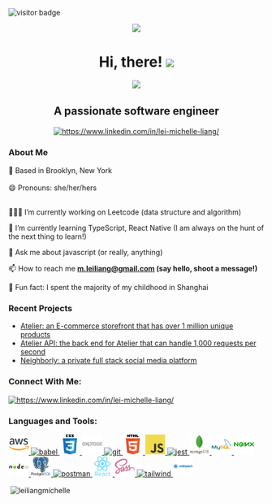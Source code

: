 ![visitor badge](https://visitor-badge.glitch.me/badge?page_id=leiliangmichelle.visitor-badge&left_text=ProfileViews)

<div id="header" align="center">
  <img src="https://media.giphy.com/media/HwBlFQZFcAoUcPHZdX/giphy.gif" width="100"/>
</div>
<h1 align="center">Hi, there! <img src="https://media.giphy.com/media/hvRJCLFzcasrR4ia7z/giphy.gif" width="30px"/></h1>

<p align="center">
  <a href="https://github.com/DenverCoder1/readme-typing-svg"><img src="https://readme-typing-svg.herokuapp.com?lines=My+name's+Michelle.;I+am+a+passionate+software+engineer.;I+am+a+team+player.;I+am+a+problem+solver.;&center=true&width=500&height=90"></a>
</p>



<h2 align="center">A passionate software engineer</h2>
<div align="center"><a href="https://www.linkedin.com/in/lei-michelle-liang/" target="blank"><img align="center" src="https://img.shields.io/badge/linkedin-%230077B5.svg?style=for-the-badge&logo=linkedin&logoColor=white)" alt="https://www.linkedin.com/in/lei-michelle-liang/"  /></a></div>
<h3 align="left">About Me</h3>
📍 Based in Brooklyn, New York
<br></br>
😄 Pronouns: she/her/hers
<br></br>

 👩🏻‍💻 I’m currently working on Leetcode (data structure and algorithm)

 📓 I’m currently learning TypeScript, React Native (I am always on the hunt of the next thing to learn!)

 💬 Ask me about javascript (or really, anything)

 📫 How to reach me **m.leiliang@gmail.com (say hello, shoot a message!)**

 💖 Fun fact: I spent the majority of my childhood in Shanghai
 
<h3 align="left">Recent Projects</h3>
<ul>
<li><a href="https://github.com/Front-End-Retail/Atelier-Front-End/tree/Development">Atelier: an E-commerce storefront that has over 1 million unique products</a></li>

<li><a href='https://github.com/SDC-Isabelle/q-a'>Atelier API: the back end for Atelier that can handle 1,000 requests per second</a></li>
<li><a href='https://github.com/Neighborly-Saffron/Neighborly'>Neighborly: a private full stack social media platform</a></li>
</ul>

<h3 align="left">Connect With Me:</h3>
<p align="left">
<a href="https://www.linkedin.com/in/lei-michelle-liang/" target="blank"><img align="center" src="https://img.shields.io/badge/linkedin-%230077B5.svg?style=for-the-badge&logo=linkedin&logoColor=white)" alt="https://www.linkedin.com/in/lei-michelle-liang/"  /></a></p>


<h3 align="left">Languages and Tools:</h3>
<p align="left"> <a href="https://aws.amazon.com" target="_blank" rel="noreferrer"> <img src="https://raw.githubusercontent.com/devicons/devicon/master/icons/amazonwebservices/amazonwebservices-original-wordmark.svg" alt="aws" width="40" height="40"/> </a> <a href="https://babeljs.io/" target="_blank" rel="noreferrer"> <img src="https://www.vectorlogo.zone/logos/babeljs/babeljs-icon.svg" alt="babel" width="40" height="40"/> </a> <a href="https://www.w3schools.com/css/" target="_blank" rel="noreferrer"> <img src="https://raw.githubusercontent.com/devicons/devicon/master/icons/css3/css3-original-wordmark.svg" alt="css3" width="40" height="40"/> </a> <a href="https://expressjs.com" target="_blank" rel="noreferrer"> <img src="https://raw.githubusercontent.com/devicons/devicon/master/icons/express/express-original-wordmark.svg" alt="express" width="40" height="40"/> </a> <a href="https://git-scm.com/" target="_blank" rel="noreferrer"> <img src="https://www.vectorlogo.zone/logos/git-scm/git-scm-icon.svg" alt="git" width="40" height="40"/> </a> <a href="https://www.w3.org/html/" target="_blank" rel="noreferrer"> <img src="https://raw.githubusercontent.com/devicons/devicon/master/icons/html5/html5-original-wordmark.svg" alt="html5" width="40" height="40"/> </a> <a href="https://developer.mozilla.org/en-US/docs/Web/JavaScript" target="_blank" rel="noreferrer"> <img src="https://raw.githubusercontent.com/devicons/devicon/master/icons/javascript/javascript-original.svg" alt="javascript" width="40" height="40"/> </a> <a href="https://jestjs.io" target="_blank" rel="noreferrer"> <img src="https://www.vectorlogo.zone/logos/jestjsio/jestjsio-icon.svg" alt="jest" width="40" height="40"/> </a> <a href="https://www.mongodb.com/" target="_blank" rel="noreferrer"> <img src="https://raw.githubusercontent.com/devicons/devicon/master/icons/mongodb/mongodb-original-wordmark.svg" alt="mongodb" width="40" height="40"/> </a> <a href="https://www.mysql.com/" target="_blank" rel="noreferrer"> <img src="https://raw.githubusercontent.com/devicons/devicon/master/icons/mysql/mysql-original-wordmark.svg" alt="mysql" width="40" height="40"/> </a> <a href="https://www.nginx.com" target="_blank" rel="noreferrer"> <img src="https://raw.githubusercontent.com/devicons/devicon/master/icons/nginx/nginx-original.svg" alt="nginx" width="40" height="40"/> </a> <a href="https://nodejs.org" target="_blank" rel="noreferrer"> <img src="https://raw.githubusercontent.com/devicons/devicon/master/icons/nodejs/nodejs-original-wordmark.svg" alt="nodejs" width="40" height="40"/> </a> <a href="https://www.postgresql.org" target="_blank" rel="noreferrer"> <img src="https://raw.githubusercontent.com/devicons/devicon/master/icons/postgresql/postgresql-original-wordmark.svg" alt="postgresql" width="40" height="40"/> </a> <a href="https://postman.com" target="_blank" rel="noreferrer"> <img src="https://www.vectorlogo.zone/logos/getpostman/getpostman-icon.svg" alt="postman" width="40" height="40"/> </a> <a href="https://reactjs.org/" target="_blank" rel="noreferrer"> <img src="https://raw.githubusercontent.com/devicons/devicon/master/icons/react/react-original-wordmark.svg" alt="react" width="40" height="40"/> </a> <a href="https://sass-lang.com" target="_blank" rel="noreferrer"> <img src="https://raw.githubusercontent.com/devicons/devicon/master/icons/sass/sass-original.svg" alt="sass" width="40" height="40"/> </a> <a href="https://tailwindcss.com/" target="_blank" rel="noreferrer"> <img src="https://www.vectorlogo.zone/logos/tailwindcss/tailwindcss-icon.svg" alt="tailwind" width="40" height="40"/> </a> <a href="https://webpack.js.org" target="_blank" rel="noreferrer"> <img src="https://raw.githubusercontent.com/devicons/devicon/d00d0969292a6569d45b06d3f350f463a0107b0d/icons/webpack/webpack-original-wordmark.svg" alt="webpack" width="40" height="40"/> </a> </p>

<p>&nbsp;<img align="center" src="https://github-readme-stats.vercel.app/api?username=leiliangmichelle&show_icons=true&locale=en&theme=dark" alt="leiliangmichelle" /></p>

